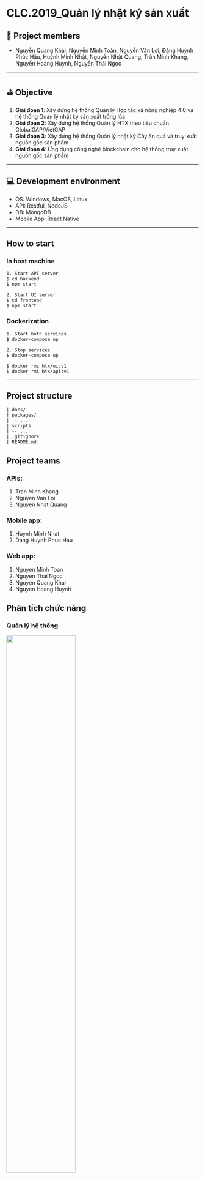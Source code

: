 # CLC.2019_Quản lý nhật ký sản xuất
## :two_men_holding_hands: Project members
- Nguyễn Quang Khải, Nguyễn Minh Toàn, Nguyễn Văn Lợi, Đặng Huỳnh Phúc Hậu, Huỳnh Minh Nhật, Nguyễn Nhật Quang, Trần Minh Khang, Nguyễn Hoàng Huynh, Nguyễn Thái Ngọc
-----
## :golf: Objective
1. **Giai đoạn 1**: Xây dựng hệ thống Quản lý Hợp tác xã nông nghiệp 4.0 và hệ thống Quản lý nhật ký sản xuất trồng lúa
2. **Giai đoạn 2**: Xây dựng hệ thống Quản lý HTX theo tiêu chuẩn GlobalGAP/VietGAP
3. **Giai đoạn 3**: Xây dựng hệ thống Quản lý nhật ký Cây ăn quả và truy xuất nguồn gốc sản phẩm
4. **Giai đoạn 4**: Ứng dụng công nghệ blockchain cho hệ thống truy xuất nguồn gốc sản phẩm 

-----
## :computer: Development environment
- OS: Windows, MacOS, Linux
- API: Restful, NodeJS
- DB: MongoDB
- Mobile App: React Native

-----
## How to start
### In host machine
```
1. Start API server
$ cd backend
$ npm start

2. Start UI server
$ cd frontend
$ npm start
```

### Dockerization
```
1. Start both services
$ docker-compose up

2. Stop services
$ docker-compose up

$ docker rmi htx/ui:v1
$ docker rmi htx/api:v1
```

-----
## Project structure
```
| docs/
| packages/
| -- ...
| scripts
| -- ...
| .gitignore
| README.md
```

## Project teams
### APIs:
1. Tran Minh Khang
2. Nguyen Van Loi
3. Nguyen Nhat Quang

### Mobile app:
1. Huynh Minh Nhat
2. Dang Huynh Phuc Hau

### Web app:
1. Nguyen Minh Toan
2. Nguyen Thai Ngoc
3. Nguyen Quang Khai
4. Nguyen Hoang Huynh

## Phân tích chức năng
### Quản lý hệ thống
<img src="https://github.com/CTU-CICT/CLC.2019_Nhat-ky-san-xuat/blob/master/docs/srs/UC%20diagram/Actor%20-%20Quan%20ly%20he%20thong.png" width=60%>

### Quản lý HTX
<img src="https://github.com/CTU-CICT/CLC.2019_Nhat-ky-san-xuat/blob/master/docs/srs/UC%20diagram/Actor%20-%20Quan%20ly%20HTX.png" width=85%>

- Bổ sung chức năng (UC) quản lý template mùa vụ


### Nông dân
<img src="https://github.com/CTU-CICT/CLC.2019_Nhat-ky-san-xuat/blob/master/docs/srs/UC%20diagram/Actor%20-%20Nong%20dan.png" width=70%>

#### Đã hoàn thành
- Đăng nhập
- 

#### Chưa hoàn thành
- Quản lý VTNN đã nhận: Kho => Vật tư đã nhận: bao gồm DS chưa xác nhận và đã xác nhận.
- Thông báo
- 


## Project Roadmap

### APIs
| # 	|                    Task                   	| Start | Deadline 	| Progress 	| Report 	| UC     |
|:----:	|:-----------------------------------------	|:----:	|:---------:|:--------:	|:------:	|:------:|
|  1 	| Fertilizer management API                          |      	|          	|           |        	|        |
|  2 	| Plant protection product management API            |      	|          	|           |        	|        |
|  3 	| Good receipt API (for import product to warehouse) |      	|          	|          	|        	|        |
|  4 	| Good issue API (for export product from warehouse  |      	|          	|          	|        	|        |
|  5 	| Warehouse API                                      |      	|          	|          	|        	|        |
|  6 	| Cooperative management API                         |      	|          	|          	|        	|        |
|  7 	| Employee management API                            |      	|          	|          	|        	|        |
|  8 	| User management API                                |      	|          	|          	|        	|        |
|  9 	| Tool management API                                |      	|          	|          	|        	|        |
|  10	| Subcontractor management API                       |      	|          	|          	|        	|        |
|  11	| Diary management API                               |      	|          	|          	|        	|        |
|  12	| Field management API                               |      	|          	|          	|        	|        |




### Web app
| # 	|                    Task                   	| Start | Deadline 	| Progress 	| Report 	| UC     |
|:----:	|:-----------------------------------------	|:----:	|:---------:|:--------:	|:------:	|:------:|
|  1 	| Phan quyen Admin - Manager                             |      	|          	|           |        	|        |
|  2 	| Quan tri nhan su HTX (Admin)                             |      	|          	|           |        	|        |
|  3 	| Quan li kho phan bon (Manager)                             |      	|          	|          	|        	|        |
|  4 	| Quan li su kien HTX (Manager)                             |      	|          	|          	|        	|        |
|  5 	| Quan li kho thuoc BVTV (Manager)                             |      	|          	|          	|        	|        |
|  6 	| Quan li kho cong cu, dung cu (Manager)                             |      	|          	|          	|        	|        |
|  7 	| Quan li co so vat chat (Manager)                             |      	|          	|          	|        	|        |
|  8 	| Quan li nhan su HTX (Manager)                             |      	|          	|          	|        	|        |
|  9 	| Quan li giong lua (Manager)                             |      	|          	|          	|        	|        |





### Mobile app
| # 	|                    Task                   	| Start | Deadline 	| Progress 	| Report 	| UC     |
|:----:	|:-----------------------------------------	|:----:	|:---------:|:--------:	|:------:	|:------:|
|  1 	| Giao dien ghi nhat ky                             |      	| Done         	|           |        	|        |
|  2 	| Giao dien kho                             |      	|          	|           |        	|        |
|  3 	| Giao dien thu hoach                             |      	|          	|          	|        	|        |
|  4 	| Giao dien cac mua vu truoc                             |      	|          	|          	|        	|        |
|  5 	| Giao dien thong tin ca nhan,dang nhap,thong bao,...                             |      	| Done         	|          	|        	|        |
|  6 	| Goi API                             |      	|          	|          	|        	| On pending       |

